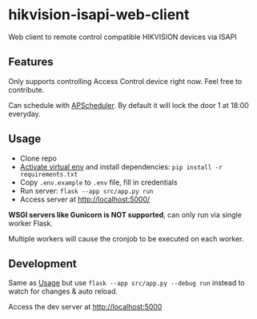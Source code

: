 # hikvision-isapi-web-client

Web client to remote control compatible HIKVISION devices via ISAPI

## Features

Only supports controlling Access Control device right now. Feel free to contribute.

Can schedule with [APScheduler](https://apscheduler.readthedocs.io/). By default it will
lock the door 1 at 18:00 everyday.

## Usage

* Clone repo
* [Activate virtual env](https://docs.python.org/3/library/venv.html) and install
dependencies: `pip install -r requirements.txt`
* Copy `.env.example` to `.env` file, fill in credentials
* Run server: `flask --app src/app.py run`
* Access server at <http://localhost:5000/>

**WSGI servers like Gunicorn is NOT supported**, can only run via single worker Flask.

Multiple workers will cause the cronjob to be executed on each worker.

## Development

Same as [Usage](#usage) but use `flask --app src/app.py --debug run` instead to
watch for changes & auto reload.

Access the dev server at <http://localhost:5000>
